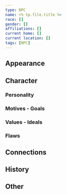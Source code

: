 ```yaml
---
type: NPC 
name: <% tp.file.title %>
race: [] 
gender: [] 
affiliations: [] 
current home: []
current location: [] 
tags: [NPC]
---
```


## Appearance


## Character

### Personality

### Motives - Goals

### Values - Ideals

### Flaws

## Connections

## History

## Other


